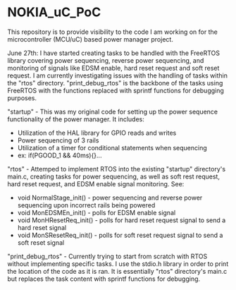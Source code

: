 # NOKIA_uC_PoC

This repository is to provide visibility to the code I am working on for the microcontroller (MCU/uC) based power manager project.

June 27th: I have started creating tasks to be handled with the FreeRTOS library covering power sequencing, reverse power sequencing, 
and monitoring of signals like EDSM enable, hard reset request and soft reset request. I am currently investigating issues with the
handling of tasks within the "rtos" directory. "print_debug_rtos" is the backbone of the tasks using FreeRTOS with the functions
replaced with sprintf functions for debugging purposes.

"startup" - This was my original code for setting up the power sequence functionality of the power manager. It includes:

- Utilization of the HAL library for GPIO reads and writes
- Power sequencing of 3 rails
- Utilization of a timer for conditional statements when sequencing
- ex: if(PGOOD_1 && 40ms){}...

"rtos" - Attemped to implement RTOS into the existing "startup" directory's main.c, creating tasks for power sequencing, as well as soft rest request, hard reset request, and EDSM enable signal monitoring. See:

- void NormalStage_init() - power sequencing and reverse power sequencing upon incorrect rails being powered
- void MonEDSMEn_init() - polls for EDSM enable signal
- void MonHResetReq_init() - polls for hard reset request signal to send a hard reset signal
- void MonSResetReq_init() - polls for soft reset request signal to send a soft reset signal

"print_debug_rtos" - Currently trying to start from scratch with RTOS without implementing specific tasks. I use the stdio.h library in order to print the location of the code as it is ran. It is essentially "rtos" directory's main.c but replaces the task content with sprintf functions for debugging.

